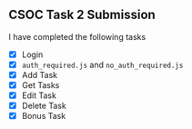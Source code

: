 ## CSOC Task 2 Submission

I have completed the following tasks

- [X] Login
- [X] `auth_required.js` and `no_auth_required.js`
- [X] Add Task
- [X] Get Tasks
- [X] Edit Task
- [X] Delete Task
- [X] Bonus Task
